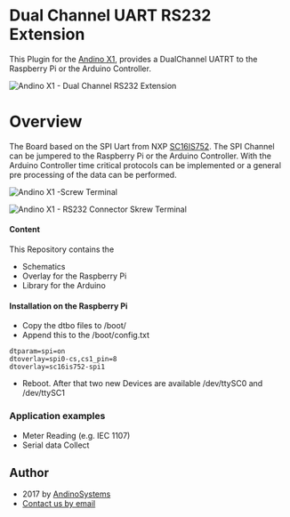 Dual Channel UART RS232 Extension
========

This Plugin for the [Andino X1][1], provides a DualChannel UATRT to the Raspberry Pi or the Arduino Controller.

![Andino X1 - Dual Channel RS232 Extension](https://andino.systems/wp-content/uploads/rs232-extension-small.png)

Overview
====


The Board based on the SPI Uart from NXP [SC16IS752][3]. The SPI Channel can be jumpered to the Raspberry Pi or the Arduino Controller. With the Arduino Controller time critical protocols can be implemented or a general pre processing of the data can be performed.

![Andino X1 -Screw Terminal](https://andino.systems/wp-content/uploads/extension-connector-300x182.png)

![Andino X1 - RS232 Connector Skrew Terminal](https://andino.systems/wp-content/uploads/RS232-small.png)

#### Content
This Repository contains the 
* Schematics
* Overlay for the Raspberry Pi
* Library for the Arduino

#### Installation on the Raspberry Pi 
* Copy the dtbo files to /boot/
* Append this to the /boot/config.txt
```
dtparam=spi=on
dtoverlay=spi0-cs,cs1_pin=8  
dtoverlay=sc16is752-spi1
```
* Reboot. After that two new Devices are available /dev/ttySC0 and /dev/ttySC1



### Application examples
* Meter Reading (e.g. IEC 1107)
* Serial data Collect


Author
-----

* 2017 by [AndinoSystems][2]
* [Contact us by email](mailto:info@andino.systems)

[1]:https://andino.systems/andino-x1/
[2]:https://github.com/andino-systems/Andino-X1
[3]:http://www.nxp.com/docs/en/data-sheet/SC16IS752_SC16IS762.pdf?

